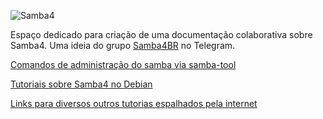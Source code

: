 ![Samba4](https://www.tranquil.it/website/image/ir.attachment/15092_8cef635/datas)

Espaço dedicado para criação de uma documentação colaborativa sobre Samba4. Uma ideia do grupo [Samba4BR](https://t.me/Samba4BR "Grupo de discussão sobre Samba4 no Telegram") no Telegram.

[Comandos de administração do samba via samba-tool](samba-tool.md "Comandos de administração do samba via samba-tool")

[Tutoriais sobre Samba4 no Debian](/samba4-debian "Tutoriais sobre Samba4 no Debian")

[Links para diversos outros tutorias espalhados pela internet](links-tutoriais.md "Links para diversos outros tutorias espalhados pela internet")
